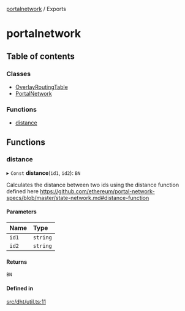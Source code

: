 [portalnetwork](README.md) / Exports

# portalnetwork

## Table of contents

### Classes

- [OverlayRoutingTable](classes/OverlayRoutingTable.md)
- [PortalNetwork](classes/PortalNetwork.md)

### Functions

- [distance](modules.md#distance)

## Functions

### distance

▸ `Const` **distance**(`id1`, `id2`): `BN`

Calculates the distance between two ids using the distance function defined here
https://github.com/ethereum/portal-network-specs/blob/master/state-network.md#distance-function

#### Parameters

| Name | Type |
| :------ | :------ |
| `id1` | `string` |
| `id2` | `string` |

#### Returns

`BN`

#### Defined in

[src/dht/util.ts:11](https://github.com/acolytec3/portalnetwork/blob/87e95ab/src/dht/util.ts#L11)
